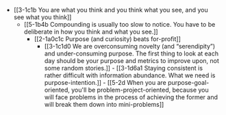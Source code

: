 - [[3-1c1b You are what you think and you think what you see, and you see what you think]]
  - [[5-1b4b Compounding is usually too slow to notice. You have to be deliberate in how you think and what you see.]]
    - [[2-1a0c1c Purpose (and curiosity) beats for-profit]]
      - [[3-1c1d0 We are overconsuming novelty (and “serendipity”) and under-consuming purpose. The first thing to look at each day should be your purpose and metrics to improve upon, not some random stories.]]
				- [[3-1d6a1 Staying consistent is rather difficult with information abundance. What we need is purpose-intention.]]
					- [[5-2d When you are purpose-goal-oriented, you'll be problem-project-oriented, because you will face problems in the process of achieving the former and will break them down into mini-problems]]